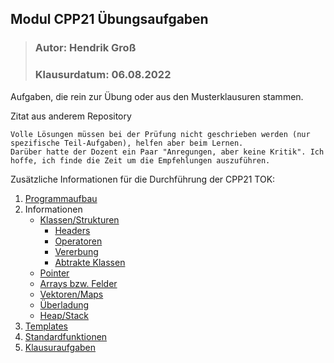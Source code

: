 ## Modul CPP21 Übungsaufgaben
>### Autor: Hendrik Groß
>### Klausurdatum: 06.08.2022

Aufgaben, die rein zur Übung oder aus den Musterklausuren stammen.

Zitat aus anderem Repository
```
Volle Lösungen müssen bei der Prüfung nicht geschrieben werden (nur spezifische Teil-Aufgaben), helfen aber beim Lernen.
Darüber hatte der Dozent ein Paar "Anregungen, aber keine Kritik". Ich hoffe, ich finde die Zeit um die Empfehlungen auszuführen.
```

Zusätzliche Informationen für die Durchführung der CPP21 TOK:

1. [Programmaufbau](/Informationen/Aufbau.md)
2. Informationen
    - [Klassen/Strukturen](/Informationen/Klassen.md)
        - [Headers](/Informationen/Headers.md)
        - [Operatoren](/Informationen/Operatoren.md)
        - [Vererbung](/Informationen/Vererbung.md)
        - [Abtrakte Klassen](/Informationen/AbstrakteKlassen.md)
    - [Pointer](/Informationen/Pointer.md)
    - [Arrays bzw. Felder](/Informationen/Array.md)
    - [Vektoren/Maps](/Informationen/Vektoren.md)  
    - [Überladung](/Informationen/%C3%9Cberladung.md)   
    - [Heap/Stack](/Informationen/HeapStack.md) 
3. [Templates](/Informationen/Templates.md)
4. [Standardfunktionen](/Informationen/Bibliotheken.md)
5. [Klausuraufgaben](/Informationen/Klausuraufgaben.md)